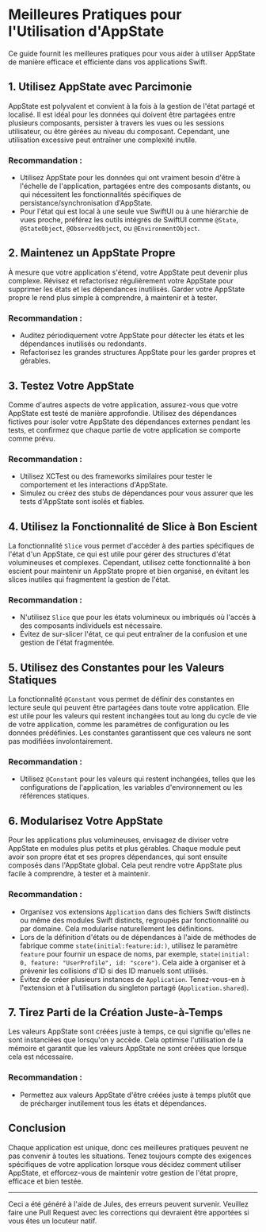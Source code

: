 # Meilleures Pratiques pour l'Utilisation d'AppState

Ce guide fournit les meilleures pratiques pour vous aider à utiliser AppState de manière efficace et efficiente dans vos applications Swift.

## 1. Utilisez AppState avec Parcimonie

AppState est polyvalent et convient à la fois à la gestion de l'état partagé et localisé. Il est idéal pour les données qui doivent être partagées entre plusieurs composants, persister à travers les vues ou les sessions utilisateur, ou être gérées au niveau du composant. Cependant, une utilisation excessive peut entraîner une complexité inutile.

### Recommandation :
- Utilisez AppState pour les données qui ont vraiment besoin d'être à l'échelle de l'application, partagées entre des composants distants, ou qui nécessitent les fonctionnalités spécifiques de persistance/synchronisation d'AppState.
- Pour l'état qui est local à une seule vue SwiftUI ou à une hiérarchie de vues proche, préférez les outils intégrés de SwiftUI comme `@State`, `@StateObject`, `@ObservedObject`, ou `@EnvironmentObject`.

## 2. Maintenez un AppState Propre

À mesure que votre application s'étend, votre AppState peut devenir plus complexe. Révisez et refactorisez régulièrement votre AppState pour supprimer les états et les dépendances inutilisés. Garder votre AppState propre le rend plus simple à comprendre, à maintenir et à tester.

### Recommandation :
- Auditez périodiquement votre AppState pour détecter les états et les dépendances inutilisés ou redondants.
- Refactorisez les grandes structures AppState pour les garder propres et gérables.

## 3. Testez Votre AppState

Comme d'autres aspects de votre application, assurez-vous que votre AppState est testé de manière approfondie. Utilisez des dépendances fictives pour isoler votre AppState des dépendances externes pendant les tests, et confirmez que chaque partie de votre application se comporte comme prévu.

### Recommandation :
- Utilisez XCTest ou des frameworks similaires pour tester le comportement et les interactions d'AppState.
- Simulez ou créez des stubs de dépendances pour vous assurer que les tests d'AppState sont isolés et fiables.

## 4. Utilisez la Fonctionnalité de Slice à Bon Escient

La fonctionnalité `Slice` vous permet d'accéder à des parties spécifiques de l'état d'un AppState, ce qui est utile pour gérer des structures d'état volumineuses et complexes. Cependant, utilisez cette fonctionnalité à bon escient pour maintenir un AppState propre et bien organisé, en évitant les slices inutiles qui fragmentent la gestion de l'état.

### Recommandation :
- N'utilisez `Slice` que pour les états volumineux ou imbriqués où l'accès à des composants individuels est nécessaire.
- Évitez de sur-slicer l'état, ce qui peut entraîner de la confusion et une gestion de l'état fragmentée.

## 5. Utilisez des Constantes pour les Valeurs Statiques

La fonctionnalité `@Constant` vous permet de définir des constantes en lecture seule qui peuvent être partagées dans toute votre application. Elle est utile pour les valeurs qui restent inchangées tout au long du cycle de vie de votre application, comme les paramètres de configuration ou les données prédéfinies. Les constantes garantissent que ces valeurs ne sont pas modifiées involontairement.

### Recommandation :
- Utilisez `@Constant` pour les valeurs qui restent inchangées, telles que les configurations de l'application, les variables d'environnement ou les références statiques.

## 6. Modularisez Votre AppState

Pour les applications plus volumineuses, envisagez de diviser votre AppState en modules plus petits et plus gérables. Chaque module peut avoir son propre état et ses propres dépendances, qui sont ensuite composés dans l'AppState global. Cela peut rendre votre AppState plus facile à comprendre, à tester et à maintenir.

### Recommandation :
- Organisez vos extensions `Application` dans des fichiers Swift distincts ou même des modules Swift distincts, regroupés par fonctionnalité ou par domaine. Cela modularise naturellement les définitions.
- Lors de la définition d'états ou de dépendances à l'aide de méthodes de fabrique comme `state(initial:feature:id:)`, utilisez le paramètre `feature` pour fournir un espace de noms, par exemple, `state(initial: 0, feature: "UserProfile", id: "score")`. Cela aide à organiser et à prévenir les collisions d'ID si des ID manuels sont utilisés.
- Évitez de créer plusieurs instances de `Application`. Tenez-vous-en à l'extension et à l'utilisation du singleton partagé (`Application.shared`).

## 7. Tirez Parti de la Création Juste-à-Temps

Les valeurs AppState sont créées juste à temps, ce qui signifie qu'elles ne sont instanciées que lorsqu'on y accède. Cela optimise l'utilisation de la mémoire et garantit que les valeurs AppState ne sont créées que lorsque cela est nécessaire.

### Recommandation :
- Permettez aux valeurs AppState d'être créées juste à temps plutôt que de précharger inutilement tous les états et dépendances.

## Conclusion

Chaque application est unique, donc ces meilleures pratiques peuvent ne pas convenir à toutes les situations. Tenez toujours compte des exigences spécifiques de votre application lorsque vous décidez comment utiliser AppState, et efforcez-vous de maintenir votre gestion de l'état propre, efficace et bien testée.

---
Ceci a été généré à l'aide de Jules, des erreurs peuvent survenir. Veuillez faire une Pull Request avec les corrections qui devraient être apportées si vous êtes un locuteur natif.
